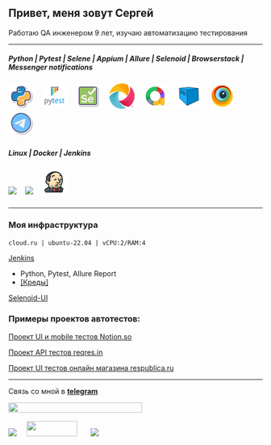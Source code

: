 ## Привет, меня зовут Сергей

Работаю QA инженером 9 лет, изучаю автоматизацию тестирования

---

<h5 align="left">Python | Pytest | Selene | Appium | Allure | Selenoid | Browserstack | Messenger notifications
</h5>
<h5 align="left">
<img height="50" src="https://github.com/vinterbris/notion-project/blob/master/resources/images/Python.png"/>      &nbsp;&nbsp;&nbsp;
<img height="50" src="https://github.com/vinterbris/notion-project/blob/master/resources/images/Pytest.svg"/>      &nbsp;&nbsp;&nbsp;
<img height="50" src="https://github.com/vinterbris/notion-project/blob/master/resources/images/Selene.png"/>      &nbsp;&nbsp;&nbsp;
<img height="50" src="https://github.com/vinterbris/notion-project/blob/master/resources/images/appium.png"/>      &nbsp;&nbsp;&nbsp;
<img height="50" src="https://github.com/vinterbris/notion-project/blob/master/resources/images/allure.png"/>      &nbsp;&nbsp;&nbsp;
<img height="50" src="https://github.com/vinterbris/notion-project/blob/master/resources/images/Selenoid.svg"/>    &nbsp;&nbsp;&nbsp;
<img height="50" src="https://github.com/vinterbris/notion-project/blob/master/resources/images/browserstack.png"/>    &nbsp;&nbsp;&nbsp;
<img height="50" src="https://github.com/vinterbris/notion-project/blob/master/resources/images/telegram.png"/>    &nbsp;&nbsp;&nbsp;
</h5>
<h5 align="left">Linux | Docker | Jenkins
</h5>
<h5 align="left">
<img height="50" src="https://github.com/vinterbris/vinterbris/assets/21102027/472694ac-6ec3-4845-af93-8d7fa6ea7111"/>      &nbsp;&nbsp;&nbsp;
<img height="50" src="https://github.com/vinterbris/vinterbris/assets/21102027/9499bfac-d604-4d79-852b-38ed7b57131e"/>      &nbsp;&nbsp;&nbsp;
<img height="50" src="https://github.com/vinterbris/notion-project/blob/master/resources/images/jenkins.png"/>     &nbsp;&nbsp;&nbsp;
</h5>

---

### Моя инфраструктура
`cloud.ru | ubuntu-22.04 | vCPU:2/RAM:4`

[Jenkins](http://176.123.163.26:8888/)
* Python, Pytest, Allure Report
* [[Креды]](https://gist.github.com/vinterbris/a046a0ad0b9331041907c66e0435ee72)

[Selenoid-UI](http://176.123.163.26:9090/#/) 

### Примеры проектов автотестов:
[Проект UI и mobile тестов Notion.so](https://github.com/vinterbris/notion-project)

[Проект API тестов reqres.in](https://github.com/vinterbris/reqres-project)

[Проект UI тестов онлайн магазина respublica.ru](https://github.com/vinterbris/respublica-project)

<!--
[Домашние задания для CS50 Python 2023](https://github.com/me50/vinterbris)

[Домашние задания для CS50 2017](https://github.com/vinterbris/Dessumiis)
-->

---
Связь со мной в [**telegram**](https://t.me/vbr_s)

<img width="265" height="20" src="https://www.codewars.com/users/vinterbris/badges/small"/>

<img height="30" src="https://github.com/vinterbris/vinterbris/assets/21102027/88679b6e-746d-455e-b07c-5fa3f26fce9b"/> &nbsp;&nbsp;&nbsp;
<img height="30" width="100" src="https://upload.wikimedia.org/wikipedia/commons/thumb/0/09/ThinkPad_Logo.svg/512px-ThinkPad_Logo.svg.png"/> &nbsp; &nbsp; &nbsp;
<img height="33" src="https://github.com/vinterbris/vinterbris/assets/21102027/8e5258ef-b5f1-4e56-9cea-aba1f20a1983"/> &nbsp; 











<!--
**vinterbris/vinterbris** is a ✨ _special_ ✨ repository because its `README.md` (this file) appears on your GitHub profile.

Here are some ideas to get you started:

- 🔭 I’m currently working on ...
- 🌱 I’m currently learning ...
- 👯 I’m looking to collaborate on ...
- 🤔 I’m looking for help with ...
- 💬 Ask me about ...
- 📫 How to reach me: ...
- 😄 Pronouns: ...
- ⚡ Fun fact: ...
-->

